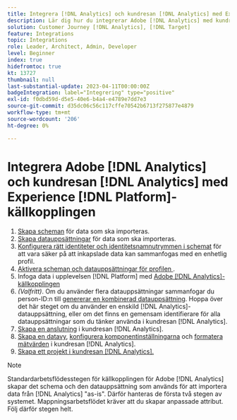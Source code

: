 ```yaml
---
title: Integrera [!DNL Analytics] och kundresan [!DNL Analytics] med Experience [!DNL Platform] källanslutningskurs
description: Lär dig hur du integrerar Adobe [!DNL Analytics] med kundresan [!DNL Analytics] med hjälp av Experience [!DNL Platform] source-kontakten.
solution: Customer Journey [!DNL Analytics], [!DNL Target]
feature: Integrations
topic: Integrations
role: Leader, Architect, Admin, Developer
level: Beginner
index: true
hidefromtoc: true
kt: 13727
thumbnail: null
last-substantial-update: 2023-04-11T00:00:00Z
badgeIntegration: label="Integrering" type="positive"
exl-id: f0dbd59d-d5e5-40e6-b4a4-e4789e7dd7e3
source-git-commit: d35dc06c56c117cffe70542b6713f275877e4879
workflow-type: tm+mt
source-wordcount: '206'
ht-degree: 0%

---
```


# Integrera Adobe [!DNL Analytics] och kundresan [!DNL Analytics] med Experience [!DNL Platform]-källkopplingen

<ol>
    <li><a href="https://experienceleague.adobe.com/sv?lang=en#dashboard/learning" _target="_blank" rel="noopener noreferrer">Skapa scheman</a> för data som ska importeras.</li>
    <li><a href="https://experienceleague.adobe.com/docs/platform-learn/tutorials/data-ingestion/create-datasets-and-ingest-data.html?lang=sv-SE" _target="_blank" rel="noopener noreferrer">Skapa datauppsättningar</a> för data som ska importeras.</a></li>
    <li><a href="https://experienceleague.adobe.com/docs/platform-learn/tutorials/identities/label-ingest-and-verify-identity-data.html?lang=sv-SE" _target="_blank" rel="noopener noreferrer">Konfigurera rätt identiteter och identitetsnamnutrymmen i schemat</a> för att vara säker på att inkapslade data kan sammanfogas med en enhetlig profil.</li> 
    <li><a href="https://experienceleague.adobe.com/docs/platform-learn/tutorials/profiles/bring-data-into-the-real-time-customer-profile.html?lang=sv-SE" _target="_blank" rel="noopener noreferrer">Aktivera scheman och datauppsättningar för profilen </a>.</li>
    <li>Infoga data i upplevelsen [!DNL Platform] med <a href="https://experienceleague.adobe.com/docs/platform-learn/tutorials/sources/ingest-data-from-adobe-analytics.html?lang=sv-SE" _target="_blank" rel="noopener noreferrer">Adobe [!DNL Analytics]-källkopplingen</a></li>
    <li><i>(Valfritt)</i>. Om du använder flera datauppsättningar sammanfogar du person-ID:n till <a href="https://experienceleague.adobe.com/docs/analytics-platform/using/cja-connections/combined-dataset.html?lang=sv-SE" _target="_blank" rel="noopener noreferrer">genererar en kombinerad datauppsättning</a>. Hoppa över det här steget om du använder en enskild [!DNL Analytics]-datauppsättning, eller om det finns en gemensam identifierare för alla datauppsättningar som du tänker använda i kundresan [!DNL Analytics].</li>
    <li><a href="https://experienceleague.adobe.com/docs/customer-journey-analytics-learn/tutorials/connections/connecting-customer-journey-analytics-to-data-sources-in-platform.html?lang=sv-SE" _target="_blank" rel="noopener noreferrer">Skapa en anslutning</a> i kundresan [!DNL Analytics].</li>
    <li><a href="https://experienceleague.adobe.com/docs/customer-journey-analytics-learn/tutorials/data-views/basic-configuration-for-data-views.html?lang=sv-SE" _target="_blank" rel="noopener noreferrer">Skapa en datavy</a>, <a href="https://experienceleague.adobe.com/docs/customer-journey-analytics-learn/tutorials/data-views/configuring-component-settings-in-data-views.html?lang=sv-SE" _target="_blank" rel="noopener noreferrer">konfigurera komponentinställningarna</a> och <a href="https://experienceleague.adobe.com/docs/customer-journey-analytics-learn/tutorials/data-views/formatting-metrics-in-data-views.html?lang=sv-SE" _target="_blank" rel="noopener noreferrer">formatera mätvärden</a> i kundresan [!DNL Analytics].
    <li><a href="https://experienceleague.adobe.com/docs/customer-journey-analytics-learn/tutorials/analysis-workspace/workspace-projects/build-a-new-project.html?lang=sv-SE" _target="_blank" rel="noopener noreferrer">Skapa ett projekt i kundresan [!DNL Analytics].</a></li>
</ol>

>[!NOTE]
>
>Standardarbetsflödesstegen för källkopplingen för Adobe [!DNL Analytics] skapar det schema och den datauppsättning som används för att importera data från [!DNL Analytics] &quot;as-is&quot;. Därför hanteras de första två stegen av systemet. Mappningsarbetsflödet kräver att du skapar anpassade attribut. Följ därför stegen helt.
